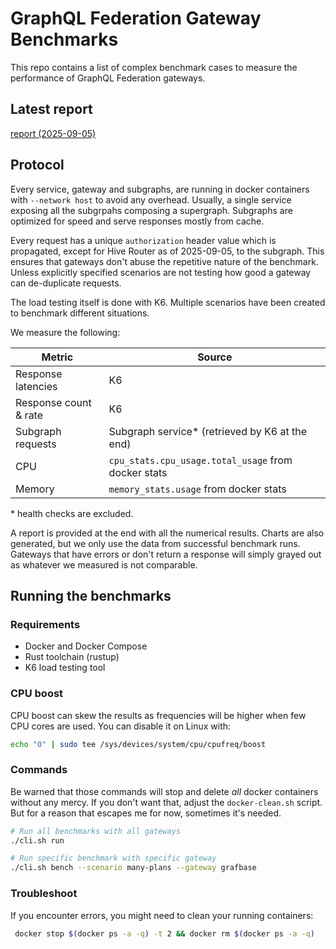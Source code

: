 # GraphQL Federation Gateway Benchmarks

This repo contains a list of complex benchmark cases to measure the performance of GraphQL Federation gateways.

## Latest report

[report (2025-09-05)](./REPORT.md)

## Protocol

Every service, gateway and subgraphs, are running in docker containers with `--network host` to avoid any overhead.
Usually, a single service exposing all the subgrpahs composing a supergraph. Subgraphs are optimized for speed and serve responses mostly from cache.

Every request has a unique `authorization` header value which is propagated, except for Hive Router as of 2025-09-05, to the subgraph. This ensures that gateways don't abuse the repetitive nature of the benchmark. Unless explicitly specified scenarios are not testing how good a gateway can de-duplicate requests.

The load testing itself is done with K6. Multiple scenarios have been created to benchmark different situations.

We measure the following:

| Metric                | Source                                              |
| --------------------- | --------------------------------------------------- |
| Response latencies    | K6                                                  |
| Response count & rate | K6                                                  |
| Subgraph requests     | Subgraph service\* (retrieved by K6 at the end)     |
| CPU                   | `cpu_stats.cpu_usage.total_usage` from docker stats |
| Memory                | `memory_stats.usage` from docker stats              |

\* health checks are excluded.

A report is provided at the end with all the numerical results. Charts are also generated, but we only use the data from successful benchmark runs. Gateways that have errors or don't return a response will simply grayed out as whatever we measured is not comparable.

## Running the benchmarks

### Requirements

- Docker and Docker Compose
- Rust toolchain (rustup)
- K6 load testing tool

### CPU boost

CPU boost can skew the results as frequencies will be higher when few CPU cores are used. You can disable it on Linux with:

```sh
echo "0" | sudo tee /sys/devices/system/cpu/cpufreq/boost
```

### Commands

Be warned that those commands will stop and delete _all_ docker containers without any mercy. If you don't want that, adjust the `docker-clean.sh` script. But for a reason that escapes me for now, sometimes it's needed.

```bash
# Run all benchmarks with all gateways
./cli.sh run

# Run specific benchmark with specific gateway
./cli.sh bench --scenario many-plans --gateway grafbase
```

### Troubleshoot

If you encounter errors, you might need to clean your running containers:

```sh
 docker stop $(docker ps -a -q) -t 2 && docker rm $(docker ps -a -q)
```

